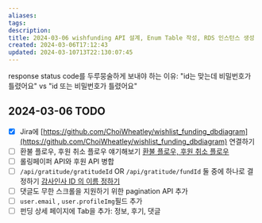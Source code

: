 ```yaml
---
aliases: 
tags: 
description:
title: 2024-03-06 wishfunding API 설계, Enum Table 작성, RDS 인스턴스 생성
created: 2024-03-06T17:12:43
updated: 2024-03-10713T22:130:07:45
---
```

response status code를 두루뭉술하게 보내야 하는 이유: "id는 맞는데 비밀번호가 틀렸어요"  vs "id 또는 비밀번호가 틀렸어요"

## 2024-03-06 TODO

- [x] Jira에 [https://github.com/ChoiWheatley/wishlist_funding_dbdiagram](https://github.com/ChoiWheatley/wishlist_funding_dbdiagram) 연결하기
- [ ] 환불 플로우, 후원 취소 플로우 얘기해보기 [환불 플로우, 후원 취소 플로우](https://www.notion.so/73695140fa8e49f59aed00c2f965c0a0?pvs=21)
- [ ] 롤링페이퍼 API와 후원 API 병합
- [ ] `/api/gratitude/gratitudeId` OR `/api/gratitude/fundId` 둘 중에 하나로 결정하기 [감사인사 ID 의 이름 정하기](https://www.notion.so/ID-eb5d680f5eb34254bc51702523d5edb3?pvs=21)
- [ ] 댓글도 무한 스크롤을 지원하기 위한 pagination API 추가
- [ ] `user.email` , `user.profileImg`필드 추가
- [ ] 펀딩 상세 페이지에 Tab을 추가: 정보, 후기, 댓글
